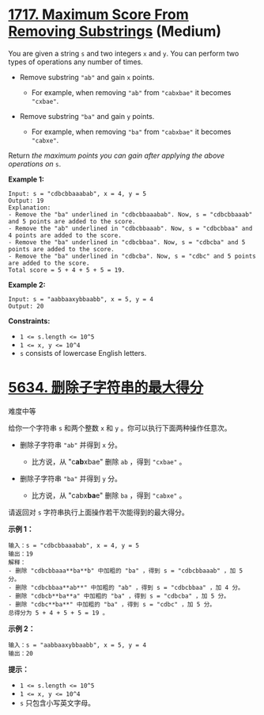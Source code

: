 # [1717. Maximum Score From Removing Substrings](https://leetcode.com/problems/maximum-score-from-removing-substrings/) (Medium)



You are given a string `s` and two integers `x` and `y`. You can perform two types of operations any number of times.

- Remove substring `"ab"` and gain `x` points.

  - For example, when removing `"ab"` from `"cabxbae"` it becomes `"cxbae"`.

- Remove substring `"ba"` and gain `y` points.

  - For example, when removing `"ba"` from `"cabxbae"` it becomes `"cabxe"`.

Return *the maximum points you can gain after applying the above operations on* `s`.

 

**Example 1:**

```
Input: s = "cdbcbbaaabab", x = 4, y = 5
Output: 19
Explanation:
- Remove the "ba" underlined in "cdbcbbaaabab". Now, s = "cdbcbbaaab" and 5 points are added to the score.
- Remove the "ab" underlined in "cdbcbbaaab". Now, s = "cdbcbbaa" and 4 points are added to the score.
- Remove the "ba" underlined in "cdbcbbaa". Now, s = "cdbcba" and 5 points are added to the score.
- Remove the "ba" underlined in "cdbcba". Now, s = "cdbc" and 5 points are added to the score.
Total score = 5 + 4 + 5 + 5 = 19.
```

**Example 2:**

```
Input: s = "aabbaaxybbaabb", x = 5, y = 4
Output: 20
```

 

**Constraints:**

- `1 <= s.length <= 10^5`
- `1 <= x, y <= 10^4`
- `s` consists of lowercase English letters.





# [5634. 删除子字符串的最大得分](https://leetcode-cn.com/problems/maximum-score-from-removing-substrings/)

难度中等

给你一个字符串 `s` 和两个整数 `x` 和 `y` 。你可以执行下面两种操作任意次。

- 删除子字符串 `"ab"` 并得到 `x` 分。

  - 比方说，从 "c**ab**xbae" 删除 `ab` ，得到 `"cxbae"` 。

- 删除子字符串 `"ba"` 并得到 `y` 分。

  - 比方说，从 "cabx**ba**e" 删除 `ba` ，得到 `"cabxe"` 。

请返回对 `s` 字符串执行上面操作若干次能得到的最大得分。

 

**示例 1：**

```
输入：s = "cdbcbbaaabab", x = 4, y = 5
输出：19
解释：
- 删除 "cdbcbbaaa**ba**b" 中加粗的 "ba" ，得到 s = "cdbcbbaaab" ，加 5 分。
- 删除 "cdbcbbaa**ab**" 中加粗的 "ab" ，得到 s = "cdbcbbaa" ，加 4 分。
- 删除 "cdbcb**ba**a" 中加粗的 "ba" ，得到 s = "cdbcba" ，加 5 分。
- 删除 "cdbc**ba**" 中加粗的 "ba" ，得到 s = "cdbc" ，加 5 分。
总得分为 5 + 4 + 5 + 5 = 19 。
```

**示例 2：**

```
输入：s = "aabbaaxybbaabb", x = 5, y = 4
输出：20
```

 

**提示：**

- `1 <= s.length <= 10^5`
- `1 <= x, y <= 10^4`
- `s` 只包含小写英文字母。